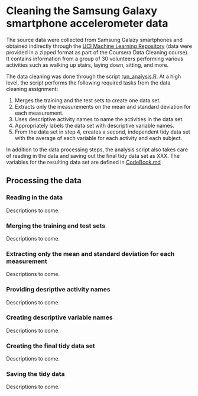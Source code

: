 # Cleaning the Samsung Galaxy smartphone accelerometer data

The source data were collected from Samsung Galazy smartphones and obtained indirectly through the [UCI Machine Learning Repository](http://archive.ics.uci.edu/ml/datasets/Human+Activity+Recognition+Using+Smartphones#) (data were provided in a zipped format as part of the Coursera Data Cleaning course). It contains information from a group of 30 volunteers performing various activities such as walking up stairs, laying down, sitting, and more.

The data cleaning was done through the script [run_analysis.R](https://github.com/solquist/DataCleaningAssignment). At a high level, the script performs the following required tasks from the data cleaning assignment:

1. Merges the training and the test sets to create one data set.
2. Extracts only the measurements on the mean and standard deviation for each measurement.
3. Uses descriptive activity names to name the activities in the data set.
4. Appropriately labels the data set with descriptive variable names.
5. From the data set in step 4, creates a second, independent tidy data set with the average of each variable for each activity and each subject.

In addition to the data processing steps, the analysis script also takes care of reading in the data and saving out the final tidy data set as XXX. The variables for the resulting data set are defined in [CodeBook.md](https://github.com/solquist/DataCleaningAssignment)

## Processing the data

### Reading in the data

Descriptions to come.

### Merging the training and test sets

Descriptions to come.

### Extracting only the mean and standard deviation for each measurement

Descriptions to come.

### Providing desriptive activity names

Descriptions to come.

### Creating descriptive variable names

Descriptions to come.

### Creating the final tidy data set

Descriptions to come.

### Saving the tidy data

Descriptions to come.
